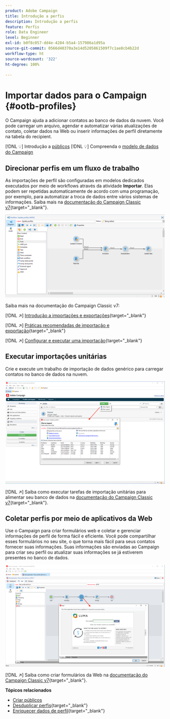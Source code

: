 ```yaml
---
product: Adobe Campaign
title: Introdução a perfis
description: Introdução a perfis
feature: Perfis
role: Data Engineer
level: Beginner
exl-id: b0f8c057-dd4e-4284-b5a4-157986a1d95a
source-git-commit: 0566d40370a3e14d5205861509f7c1ae8cb4b22d
workflow-type: ht
source-wordcount: '322'
ht-degree: 100%

---
```


# Importar dados para o Campaign {#ootb-profiles}

O Campaign ajuda a adicionar contatos ao banco de dados da nuvem. Você pode carregar um arquivo, agendar e automatizar várias atualizações de contato, coletar dados na Web ou inserir informações de perfil diretamente na tabela do recipient.

[!DNL :bulb:] Introdução a [públicos](audiences.md)
[!DNL :bulb:] Compreenda o [modelo de dados do Campaign](../dev/datamodel.md)

## Direcionar perfis em um fluxo de trabalho

As importações de perfil são configuradas em modelos dedicados executados por meio de workflows através da atividade **Importar**. Elas podem ser repetidas automaticamente de acordo com uma programação, por exemplo, para automatizar a troca de dados entre vários sistemas de informações. Saiba mais na [documentação do Campaign Classic v7](https://experienceleague.adobe.com/docs/campaign-classic/using/getting-started/importing-and-exporting-data/import-export-workflows.html?lang=pt-BR){target=&quot;_blank&quot;}.

![](assets/import-wf.png)

Saiba mais na documentação do Campaign Classic v7:

[!DNL :arrow_upper_right:] [Introdução a importações e exportações](https://experienceleague.adobe.com/docs/campaign-classic/using/getting-started/importing-and-exporting-data/get-started-data-import-export.html?lang=pt-BR){target=&quot;_blank&quot;}

[!DNL :arrow_upper_right:] [Práticas recomendadas de importação e exportação](https://experienceleague.adobe.com/docs/campaign-classic/using/getting-started/importing-and-exporting-data/best-practices/import-export-best-practices.html?lang=pt-BR){target=&quot;_blank&quot;}

[!DNL :arrow_upper_right:] [Configurar e executar uma importação](https://experienceleague.adobe.com/docs/campaign-classic/using/getting-started/importing-and-exporting-data/generic-imports-exports/executing-import-jobs.html?lang=pt-BR){target=&quot;_blank&quot;}

## Executar importações unitárias

Crie e execute um trabalho de importação de dados genérico para carregar contatos no banco de dados na nuvem.

![](assets/new-import.png)

[!DNL :arrow_upper_right:] Saiba como executar tarefas de importação unitárias para alimentar seu banco de dados na [documentação do Campaign Classic v7](https://experienceleague.adobe.com/docs/campaign-classic/using/getting-started/importing-and-exporting-data/generic-imports-exports/about-generic-imports-exports.html?lang=pt-BR){target=&quot;_blank&quot;}.

## Coletar perfis por meio de aplicativos da Web

Use o Campaign para criar formulários web e coletar e gerenciar informações de perfil de forma fácil e eficiente. Você pode compartilhar esses formulários no seu site, o que torna mais fácil para seus contatos fornecer suas informações. Suas informações são enviadas ao Campaign para criar seu perfil ou atualizar suas informações se já estiverem presentes no banco de dados.

![](assets/web-form-page.png)

[!DNL :arrow_upper_right:] Saiba como criar formulários da Web na [documentação do Campaign Classic v7](https://experienceleague.adobe.com/docs/campaign-classic/using/designing-content/web-forms/about-web-forms.html?lang=pt-BR){target=&quot;_blank&quot;}.

**Tópicos relacionados**

* [Criar públicos](audiences.md)
* [Desduplicar perfis](https://experienceleague.adobe.com/docs/campaign-classic/using/automating-with-workflows/use-cases/data-management/deduplication-merge.html?lang=pt-BR){target=&quot;_blank&quot;}
* [Enriquecer dados de perfil](https://experienceleague.adobe.com/docs/campaign-classic/using/automating-with-workflows/use-cases/data-management/enriching-data.html?lang=pt-BR){target=&quot;_blank&quot;}

